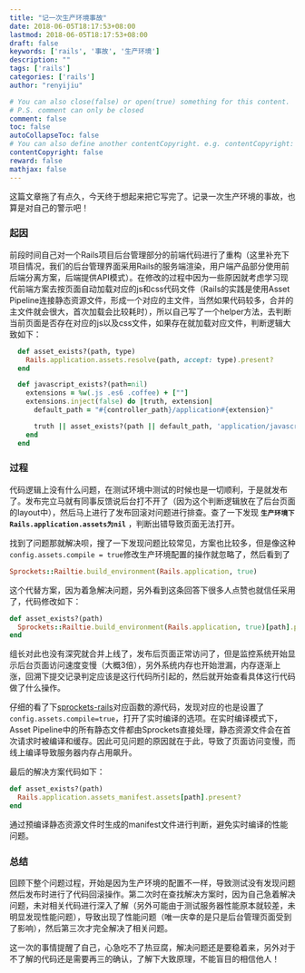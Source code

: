 ```yaml
---
title: "记一次生产环境事故"
date: 2018-06-05T18:17:53+08:00
lastmod: 2018-06-05T18:17:53+08:00
draft: false
keywords: ['rails', '事故', '生产环境']
description: ""
tags: ['rails']
categories: ['rails']
author: "renyijiu"

# You can also close(false) or open(true) something for this content.
# P.S. comment can only be closed
comment: false
toc: false
autoCollapseToc: false
# You can also define another contentCopyright. e.g. contentCopyright: "This is another copyright."
contentCopyright: false
reward: false
mathjax: false
---
```


这篇文章拖了有点久，今天终于想起来把它写完了。记录一次生产环境的事故，也算是对自己的警示吧！

<!--more-->

### 起因

前段时间自己对一个Rails项目后台管理部分的前端代码进行了重构（这里补充下项目情况，我们的后台管理界面采用Rails的服务端渲染，用户端产品部分使用前后端分离方案，后端提供API模式）。在修改的过程中因为一些原因就考虑学习现代前端方案去按页面自动加载对应的js和css代码文件（Rails的实践是使用Asset Pipeline连接静态资源文件，形成一个对应的主文件，当然如果代码较多，合并的主文件就会很大，首次加载会比较耗时），所以自己写了一个helper方法，去判断当前页面是否存在对应的js以及css文件，如果存在就加载对应文件，判断逻辑大致如下：

```ruby
  def asset_exists?(path, type)
    Rails.application.assets.resolve(path, accept: type).present?
  end

  def javascript_exists?(path=nil)
    extensions = %w(.js .es6 .coffee) + [""]
    extensions.inject(false) do |truth, extension|
      default_path = "#{controller_path}/application#{extension}"

      truth || asset_exists?(path || default_path, 'application/javascript')
    end
  end
```

### 过程

代码逻辑上没有什么问题，在测试环境中测试的时候也是一切顺利，于是就发布了。发布完立马就有同事反馈说后台打不开了（因为这个判断逻辑放在了后台页面的layout中），然后马上进行了发布回滚对问题进行排查。查了一下发现 **`生产环境下Rails.application.assets为nil`** ，判断出错导致页面无法打开。

找到了问题那就解决呗，搜了一下发现问题比较常见，方案也比较多，但是像这种`config.assets.compile = true`修改生产环境配置的操作就忽略了，然后看到了

```ruby
Sprockets::Railtie.build_environment(Rails.application, true)
```

这个代替方案，因为着急解决问题，另外看到这条回答下很多人点赞也就信任采用了，代码修改如下：

```ruby
def asset_exists?(path)
  Sprockets::Railtie.build_environment(Rails.application, true)[path].present?
end
```

组长对此也没有深究就合并上线了，发布后页面正常访问了，但是监控系统开始显示后台页面访问速度变慢（大概3倍），另外系统内存也开始泄漏，内存逐渐上涨，回溯下提交记录判定应该是这行代码所引起的，然后就开始查看具体这行代码做了什么操作。

仔细的看了下[sprockets-rails](https://github.com/rails/sprockets-rails/blob/857e781998c10e4f429699da1d47ef251844991f/lib/sprockets/railtie.rb#L167)对应函数的源代码，发现对应的也是设置了`config.assets.compile=true`，打开了实时编译的选项。在实时编译模式下，Asset Pipeline中的所有静态文件都由Sprockets直接处理，静态资源文件会在首次请求时被编译和缓存。因此可见问题的原因就在于此，导致了页面访问变慢，而线上编译导致服务器内存占用飙升。

最后的解决方案代码如下：

```ruby
def asset_exists?(path)
  Rails.application.assets_manifest.assets[path].present?
end
```

通过预编译静态资源文件时生成的manifest文件进行判断，避免实时编译的性能问题。

### 总结

回顾下整个问题过程，开始是因为生产环境的配置不一样，导致测试没有发现问题然后发布时进行了代码回滚操作。第二次时在查找解决方案时，因为自己急着解决问题，未对相关代码进行深入了解（另外可能由于测试服务器性能原本就较差，未明显发现性能问题），导致出现了性能问题（唯一庆幸的是只是后台管理页面受到了影响），然后第三次才完全解决了相关问题。

这一次的事情提醒了自己，心急吃不了热豆腐，解决问题还是要稳着来，另外对于不了解的代码还是需要再三的确认，了解下大致原理，不能盲目的相信他人！